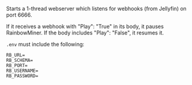 Starts a 1-thread webserver which listens for webhooks (from Jellyfin) on port 6666.

If it receives a webhook with "Play": "True" in its body, it pauses RainbowMiner. If the body includes "Play": "False", it resumes it.

`.env` must include the following:

```.env
RB_URL=
RB_SCHEMA=
RB_PORT=
RB_USERNAME=
RB_PASSWORD=
```
